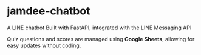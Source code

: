 # jamdee-chatbot
A LINE chatbot  Built with FastAPI, integrated with the LINE Messaging API

Quiz questions and scores are managed using **Google Sheets**, allowing for easy updates without coding.
